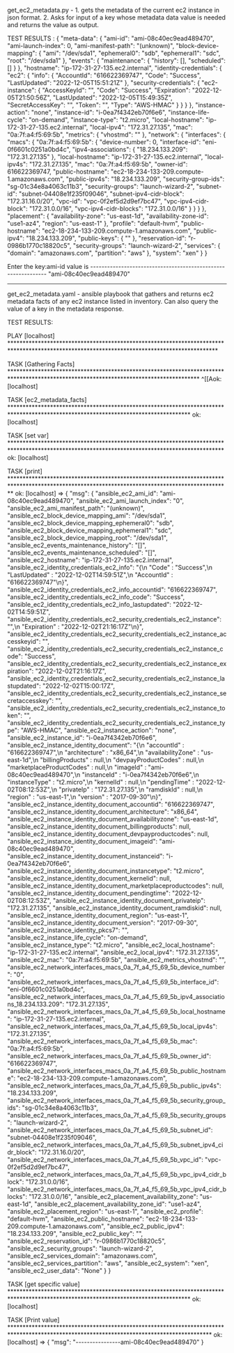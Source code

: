 get_ec2_metadata.py - 1. gets the metadata of the current ec2 instance in json format.
                      2. Asks for input of a key whose metadata data value is needed and returns the value as output.

TEST RESULTS :
{
    "meta-data": {
        "ami-id": "ami-08c40ec9ead489470",
        "ami-launch-index": 0,
        "ami-manifest-path": "(unknown)",
        "block-device-mapping": {
            "ami": "/dev/sda1",
            "ephemeral0": "sdb",
            "ephemeral1": "sdc",
            "root": "/dev/sda1"
        },
        "events": {
            "maintenance": {
                "history": [],
                "scheduled": []
            }
        },
        "hostname": "ip-172-31-27-135.ec2.internal",
        "identity-credentials": {
            "ec2": {
                "info": {
                    "AccountId": "616622369747",
                    "Code": "Success",
                    "LastUpdated": "2022-12-05T15:51:21Z"
                },
                "security-credentials": {
                    "ec2-instance": {
                        "AccessKeyId": "",
                        "Code": "Success",
                        "Expiration": "2022-12-05T21:50:56Z",
                        "LastUpdated": "2022-12-05T15:49:35Z",
                        "SecretAccessKey": "",
                        "Token": "",
                        "Type": "AWS-HMAC"
                    }
                }
            }
        },
        "instance-action": "none",
        "instance-id": "i-0ea7f4342eb70f6e6",
        "instance-life-cycle": "on-demand",
        "instance-type": "t2.micro",
        "local-hostname": "ip-172-31-27-135.ec2.internal",
        "local-ipv4": "172.31.27.135",
        "mac": "0a:7f:a4:f5:69:5b",
        "metrics": {
            "vhostmd": "<?xml version=\"1.0\" encoding=\"UTF-8\"?>"
        },
        "network": {
            "interfaces": {
                "macs": {
                    "0a:7f:a4:f5:69:5b": {
                        "device-number": 0,
                        "interface-id": "eni-0f6601c0251a0bd4c",
                        "ipv4-associations": {
                            "18.234.133.209": "172.31.27.135"
                        },
                        "local-hostname": "ip-172-31-27-135.ec2.internal",
                        "local-ipv4s": "172.31.27.135",
                        "mac": "0a:7f:a4:f5:69:5b",
                        "owner-id": 616622369747,
                        "public-hostname": "ec2-18-234-133-209.compute-1.amazonaws.com",
                        "public-ipv4s": "18.234.133.209",
                        "security-group-ids": "sg-01c34e8a4063c11b3",
                        "security-groups": "launch-wizard-2",
                        "subnet-id": "subnet-04408e1f235f09046",
                        "subnet-ipv4-cidr-block": "172.31.16.0/20",
                        "vpc-id": "vpc-0f2ef5d2d9ef7bc47",
                        "vpc-ipv4-cidr-block": "172.31.0.0/16",
                        "vpc-ipv4-cidr-blocks": "172.31.0.0/16"
                    }
                }
            }
        },
        "placement": {
            "availability-zone": "us-east-1d",
            "availability-zone-id": "use1-az4",
            "region": "us-east-1"
        },
        "profile": "default-hvm",
        "public-hostname": "ec2-18-234-133-209.compute-1.amazonaws.com",
        "public-ipv4": "18.234.133.209",
        "public-keys": {
            ""
        },
        "reservation-id": "r-0986b1770c18820c5",
        "security-groups": "launch-wizard-2",
        "services": {
            "domain": "amazonaws.com",
            "partition": "aws"
        },
        "system": "xen"
    }
}

Enter the key:ami-id
value is --------------------------------------------------------------
"ami-08c40ec9ead489470"





------------------------------------------------------------------------------------------------------------------------------------------------------------------------------------------------------------------

get_ec2_metadata.yaml - ansible playbook that gathers and returns ec2 metadata facts of any ec2 instance listed in inventory.
Can also query the value of a key in the metadata response. 

TEST RESULTS:

PLAY [localhost] ********************************************************************************************************************************************

TASK [Gathering Facts] **************************************************************************************************************************************
^[[Aok: [localhost]

TASK [ec2_metadata_facts] ***********************************************************************************************************************************
ok: [localhost]

TASK [set var] **********************************************************************************************************************************************
ok: [localhost]

TASK [print] ************************************************************************************************************************************************
ok: [localhost] => {
    "msg": {
        "ansible_ec2_ami_id": "ami-08c40ec9ead489470",
        "ansible_ec2_ami_launch_index": "0",
        "ansible_ec2_ami_manifest_path": "(unknown)",
        "ansible_ec2_block_device_mapping_ami": "/dev/sda1",
        "ansible_ec2_block_device_mapping_ephemeral0": "sdb",
        "ansible_ec2_block_device_mapping_ephemeral1": "sdc",
        "ansible_ec2_block_device_mapping_root": "/dev/sda1",
        "ansible_ec2_events_maintenance_history": "[]",
        "ansible_ec2_events_maintenance_scheduled": "[]",
        "ansible_ec2_hostname": "ip-172-31-27-135.ec2.internal",
        "ansible_ec2_identity_credentials_ec2_info": "{\n  \"Code\" : \"Success\",\n  \"LastUpdated\" : \"2022-12-02T14:59:51Z\",\n  \"AccountId\" : \"616622369747\"\n}",
        "ansible_ec2_identity_credentials_ec2_info_accountid": "616622369747",
        "ansible_ec2_identity_credentials_ec2_info_code": "Success",
        "ansible_ec2_identity_credentials_ec2_info_lastupdated": "2022-12-02T14:59:51Z",
        "ansible_ec2_identity_credentials_ec2_security_credentials_ec2_instance": "",\n  \"Expiration\" : \"2022-12-02T21:16:17Z\"\n}",
        "ansible_ec2_identity_credentials_ec2_security_credentials_ec2_instance_accesskeyid": "",
        "ansible_ec2_identity_credentials_ec2_security_credentials_ec2_instance_code": "Success",
        "ansible_ec2_identity_credentials_ec2_security_credentials_ec2_instance_expiration": "2022-12-02T21:16:17Z",
        "ansible_ec2_identity_credentials_ec2_security_credentials_ec2_instance_lastupdated": "2022-12-02T15:00:17Z",
        "ansible_ec2_identity_credentials_ec2_security_credentials_ec2_instance_secretaccesskey": "",
        "ansible_ec2_identity_credentials_ec2_security_credentials_ec2_instance_token": "",
        "ansible_ec2_identity_credentials_ec2_security_credentials_ec2_instance_type": "AWS-HMAC",
        "ansible_ec2_instance_action": "none",
        "ansible_ec2_instance_id": "i-0ea7f4342eb70f6e6",
        "ansible_ec2_instance_identity_document": "{\n  \"accountId\" : \"616622369747\",\n  \"architecture\" : \"x86_64\",\n  \"availabilityZone\" : \"us-east-1d\",\n  \"billingProducts\" : null,\n  \"devpayProductCodes\" : null,\n  \"marketplaceProductCodes\" : null,\n  \"imageId\" : \"ami-08c40ec9ead489470\",\n  \"instanceId\" : \"i-0ea7f4342eb70f6e6\",\n  \"instanceType\" : \"t2.micro\",\n  \"kernelId\" : null,\n  \"pendingTime\" : \"2022-12-02T08:12:53Z\",\n  \"privateIp\" : \"172.31.27.135\",\n  \"ramdiskId\" : null,\n  \"region\" : \"us-east-1\",\n  \"version\" : \"2017-09-30\"\n}",
        "ansible_ec2_instance_identity_document_accountid": "616622369747",
        "ansible_ec2_instance_identity_document_architecture": "x86_64",
        "ansible_ec2_instance_identity_document_availabilityzone": "us-east-1d",
        "ansible_ec2_instance_identity_document_billingproducts": null,
        "ansible_ec2_instance_identity_document_devpayproductcodes": null,
        "ansible_ec2_instance_identity_document_imageid": "ami-08c40ec9ead489470",
        "ansible_ec2_instance_identity_document_instanceid": "i-0ea7f4342eb70f6e6",
        "ansible_ec2_instance_identity_document_instancetype": "t2.micro",
        "ansible_ec2_instance_identity_document_kernelid": null,
        "ansible_ec2_instance_identity_document_marketplaceproductcodes": null,
        "ansible_ec2_instance_identity_document_pendingtime": "2022-12-02T08:12:53Z",
        "ansible_ec2_instance_identity_document_privateip": "172.31.27.135",
        "ansible_ec2_instance_identity_document_ramdiskid": null,
        "ansible_ec2_instance_identity_document_region": "us-east-1",
        "ansible_ec2_instance_identity_document_version": "2017-09-30",
        "ansible_ec2_instance_identity_pkcs7": "",
        "ansible_ec2_instance_life_cycle": "on-demand",
        "ansible_ec2_instance_type": "t2.micro",
        "ansible_ec2_local_hostname": "ip-172-31-27-135.ec2.internal",
        "ansible_ec2_local_ipv4": "172.31.27.135",
        "ansible_ec2_mac": "0a:7f:a4:f5:69:5b",
        "ansible_ec2_metrics_vhostmd": "<?xml version=\"1.0\" encoding=\"UTF-8\"?>",
        "ansible_ec2_network_interfaces_macs_0a_7f_a4_f5_69_5b_device_number": "0",
        "ansible_ec2_network_interfaces_macs_0a_7f_a4_f5_69_5b_interface_id": "eni-0f6601c0251a0bd4c",
        "ansible_ec2_network_interfaces_macs_0a_7f_a4_f5_69_5b_ipv4_associations_18.234.133.209": "172.31.27.135",
        "ansible_ec2_network_interfaces_macs_0a_7f_a4_f5_69_5b_local_hostname": "ip-172-31-27-135.ec2.internal",
        "ansible_ec2_network_interfaces_macs_0a_7f_a4_f5_69_5b_local_ipv4s": "172.31.27.135",
        "ansible_ec2_network_interfaces_macs_0a_7f_a4_f5_69_5b_mac": "0a:7f:a4:f5:69:5b",
        "ansible_ec2_network_interfaces_macs_0a_7f_a4_f5_69_5b_owner_id": "616622369747",
        "ansible_ec2_network_interfaces_macs_0a_7f_a4_f5_69_5b_public_hostname": "ec2-18-234-133-209.compute-1.amazonaws.com",
        "ansible_ec2_network_interfaces_macs_0a_7f_a4_f5_69_5b_public_ipv4s": "18.234.133.209",
        "ansible_ec2_network_interfaces_macs_0a_7f_a4_f5_69_5b_security_group_ids": "sg-01c34e8a4063c11b3",
        "ansible_ec2_network_interfaces_macs_0a_7f_a4_f5_69_5b_security_groups": "launch-wizard-2",
        "ansible_ec2_network_interfaces_macs_0a_7f_a4_f5_69_5b_subnet_id": "subnet-04408e1f235f09046",
        "ansible_ec2_network_interfaces_macs_0a_7f_a4_f5_69_5b_subnet_ipv4_cidr_block": "172.31.16.0/20",
        "ansible_ec2_network_interfaces_macs_0a_7f_a4_f5_69_5b_vpc_id": "vpc-0f2ef5d2d9ef7bc47",
        "ansible_ec2_network_interfaces_macs_0a_7f_a4_f5_69_5b_vpc_ipv4_cidr_block": "172.31.0.0/16",
        "ansible_ec2_network_interfaces_macs_0a_7f_a4_f5_69_5b_vpc_ipv4_cidr_blocks": "172.31.0.0/16",
        "ansible_ec2_placement_availability_zone": "us-east-1d",
        "ansible_ec2_placement_availability_zone_id": "use1-az4",
        "ansible_ec2_placement_region": "us-east-1",
        "ansible_ec2_profile": "default-hvm",
        "ansible_ec2_public_hostname": "ec2-18-234-133-209.compute-1.amazonaws.com",
        "ansible_ec2_public_ipv4": "18.234.133.209",
        "ansible_ec2_public_key": "",
        "ansible_ec2_reservation_id": "r-0986b1770c18820c5",
        "ansible_ec2_security_groups": "launch-wizard-2",
        "ansible_ec2_services_domain": "amazonaws.com",
        "ansible_ec2_services_partition": "aws",
        "ansible_ec2_system": "xen",
        "ansible_ec2_user_data": "None"
    }
}

TASK [get specific value] ***********************************************************************************************************************************
ok: [localhost]

TASK [Print value] ******************************************************************************************************************************************
ok: [localhost] => {
    "msg": "----------------ami-08c40ec9ead489470"
}
